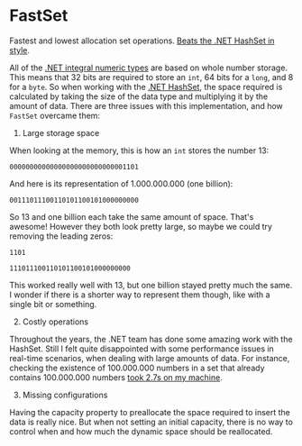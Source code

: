 # FastSet

Fastest and lowest allocation set operations. [Beats the .NET HashSet in style](./FastSet.Benchmark).

All of the [.NET integral numeric types](https://docs.microsoft.com/en-us/dotnet/csharp/language-reference/builtin-types/integral-numeric-types) are based on whole number storage. This means that 32 bits are required to store an `int`, 64 bits for a `long`, and 8 for a `byte`. So when working with the [.NET HashSet](https://docs.microsoft.com/en-us/dotnet/api/system.collections.generic.hashset-1?view=net-6.0), the space required is calculated by taking the size of the data type and multiplying it by the amount of data. 
There are three issues with this implementation, and how `FastSet` overcame them:

1. Large storage space

When looking at the memory, this is how an `int` stores the number 13:

`00000000000000000000000000001101`

And here is its representation of 1.000.000.000 (one billion):

`00111011100110101100101000000000`

So 13 and one billion each take the same amount of space. That's awesome! However they both look pretty large, so maybe we could try removing the leading zeros:

`1101`

`111011100110101100101000000000`

This worked really well with 13, but one billion stayed pretty much the same. I wonder if there is a shorter way to represent them though, like with a single bit or something.

2. Costly operations

Throughout the years, the .NET team has done some amazing work with the HashSet. Still I felt quite disappointed with some performance issues in real-time scenarios, when dealing with large amounts of data. For instance, checking the existence of 100.000.000 numbers in a set that already contains 100.000.000 numbers [took 2.7s on my machine](https://github.com/KimTisott/FastSet/blob/main/FastSet.Benchmark/README.md#contains).

3. Missing configurations

Having the capacity property to preallocate the space required to insert the data is really nice. But when not setting an initial capacity, there is no way to control when and how much the dynamic space should be reallocated.

